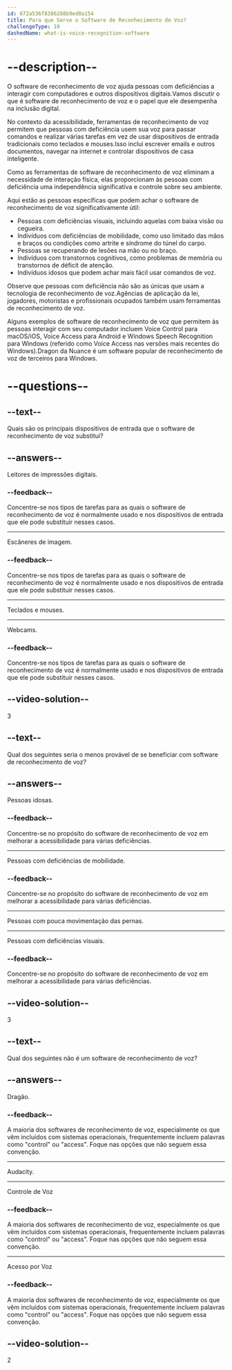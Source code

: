 ```yaml
---
id: 672a536f8386288b9ed0a154
title: Para que Serve o Software de Reconhecimento de Voz?
challengeType: 19
dashedName: what-is-voice-recognition-software
---
```


# --description--

O software de reconhecimento de voz ajuda pessoas com deficiências a interagir com computadores e outros dispositivos digitais.Vamos discutir o que é software de reconhecimento de voz e o papel que ele desempenha na inclusão digital.

No contexto da acessibilidade, ferramentas de reconhecimento de voz permitem que pessoas com deficiência usem sua voz para passar comandos e realizar várias tarefas em vez de usar dispositivos de entrada tradicionais como teclados e mouses.Isso inclui escrever emails e outros documentos, navegar na internet e controlar dispositivos de casa inteligente.

Como as ferramentas de software de reconhecimento de voz eliminam a necessidade de interação física, elas proporcionam às pessoas com deficiência uma independência significativa e controle sobre seu ambiente. 

Aqui estão as pessoas específicas que podem achar o software de reconhecimento de voz significativamente útil:

- Pessoas com deficiências visuais, incluindo aquelas com baixa visão ou cegueira.
- Indivíduos com deficiências de mobilidade, como uso limitado das mãos e braços ou condições como artrite e síndrome do túnel do carpo.
- Pessoas se recuperando de lesões na mão ou no braço.
- Indivíduos com transtornos cognitivos, como problemas de memória ou transtornos de déficit de atenção.
- Indivíduos idosos que podem achar mais fácil usar comandos de voz.

Observe que pessoas com deficiência não são as únicas que usam a tecnologia de reconhecimento de voz.Agências de aplicação da lei, jogadores, motoristas e profissionais ocupados também usam ferramentas de reconhecimento de voz.

Alguns exemplos de software de reconhecimento de voz que permitem às pessoas interagir com seu computador incluem Voice Control para macOS/iOS, Voice Access para Android e Windows Speech Recognition para Windows (referido como Voice Access nas versões mais recentes do Windows).Dragon da Nuance é um software popular de reconhecimento de voz de terceiros para Windows.

# --questions--

## --text--

Quais são os principais dispositivos de entrada que o software de reconhecimento de voz substitui?

## --answers--

Leitores de impressões digitais.

### --feedback--

Concentre-se nos tipos de tarefas para as quais o software de reconhecimento de voz é normalmente usado e nos dispositivos de entrada que ele pode substituir nesses casos.

---

Escâneres de imagem.

### --feedback--

Concentre-se nos tipos de tarefas para as quais o software de reconhecimento de voz é normalmente usado e nos dispositivos de entrada que ele pode substituir nesses casos.

---

Teclados e mouses.

---

Webcams.

### --feedback--

Concentre-se nos tipos de tarefas para as quais o software de reconhecimento de voz é normalmente usado e nos dispositivos de entrada que ele pode substituir nesses casos.

## --video-solution--

3

## --text--

Qual dos seguintes seria o menos provável de se beneficiar com software de reconhecimento de voz?

## --answers--

Pessoas idosas.

### --feedback--

Concentre-se no propósito do software de reconhecimento de voz em melhorar a acessibilidade para várias deficiências.

---

Pessoas com deficiências de mobilidade.

### --feedback--

Concentre-se no propósito do software de reconhecimento de voz em melhorar a acessibilidade para várias deficiências.

---

Pessoas com pouca movimentação das pernas.

---

Pessoas com deficiências visuais.

### --feedback--

Concentre-se no propósito do software de reconhecimento de voz em melhorar a acessibilidade para várias deficiências.

## --video-solution--

3

## --text--

Qual dos seguintes não é um software de reconhecimento de voz?

## --answers--

Dragão.

### --feedback--

A maioria dos softwares de reconhecimento de voz, especialmente os que vêm incluídos com sistemas operacionais, frequentemente incluem palavras como "control" ou "access". Foque nas opções que não seguem essa convenção.

---

Audacity.

---

Controle de Voz

### --feedback--

A maioria dos softwares de reconhecimento de voz, especialmente os que vêm incluídos com sistemas operacionais, frequentemente incluem palavras como "control" ou "access". Foque nas opções que não seguem essa convenção.

---

Acesso por Voz

### --feedback--

A maioria dos softwares de reconhecimento de voz, especialmente os que vêm incluídos com sistemas operacionais, frequentemente incluem palavras como "control" ou "access". Foque nas opções que não seguem essa convenção.

## --video-solution--

2
